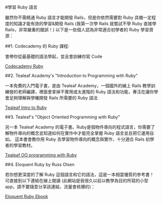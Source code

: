 #學習 Ruby 語言

雖然你不需精通 Ruby 語言才能開發 Rails，但是你依然需要對 Ruby 具備一定程度的知識才能有效的學習&開發 Rails (我第一次學 Rails 就嘗試不學 Ruby 直接學 Rails，非常嚴重的錯誤！) 以下是一些個人認為非常適合初學者的 Ruby 學習資源：

##1. Codecademy 的 Ruby 課程:

會帶你從最基礎的語法學起，並且會訓練你寫 Code

[Codecademy Ruby](https://www.codecademy.com/en/tracks/ruby)

##2. Tealeaf Academy's "Introduction to Programming with Ruby"

一本免費的入門電子書，是由 Tealeaf Academy，一個國外的線上 Rails 教學訓練營的老師編譯，裡面會拿掉不實用或太進階的 Ruby 語法和功能，專注在讓你學會足夠理解與學曦開發 Rails 所需要的 Ruby 語法

[Tealeaf Intro to Ruby](https://www.gotealeaf.com/books/ruby/read/introduction)

##3. Tealeaf's "Object Oriented Programming with Ruby"

另一本 Tealeaf Academy 的電子書。Ruby是個物件導向的程式語言，你需要了解物件導向的概念並知道如何在實作中才能完全掌握 Ruby 語言並且把它運用自如。 這本書會教你用 Ruby 去學習物件導向的概念與實作，十分適合 Rails 初學者的學習教材。

[Tealeaf OO programming with Ruby](https://www.gotealeaf.com/books/oo_ruby/read/introduction)

##4. Eloquent Ruby by Russ Olsen

若你想更深度的了解 Ruby 這個語言和它的語法，這是一本相當優質的參考書！
可直接到以下連結在線上閱讀 (此網站是我很久以前以教學為目的所寫的小型app，請不要隨意分享該連結，流量會核爆的)：

[Eloquent Ruby Ebook](http://duck-on-rails.herokuapp.com/posts/eloquent-ruby)



